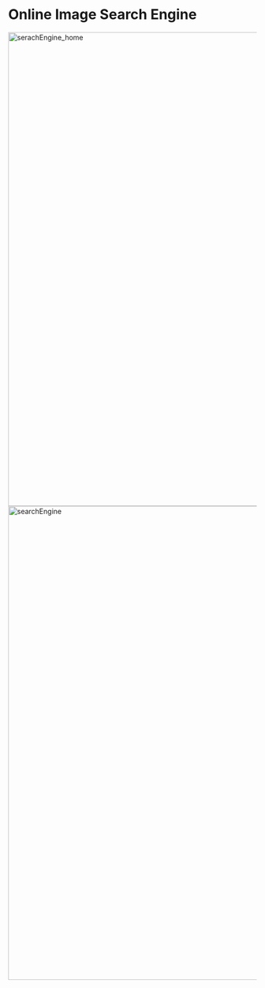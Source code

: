 # Online Image Search Engine
<img width="960" alt="serachEngine_home" src="https://github.com/SohailUrRahmanGit/OnlineSearchEngine/assets/22540497/2b8bf628-9cfb-4b57-b62a-1356c3c23e70">

<img width="960" alt="searchEngine" src="https://github.com/SohailUrRahmanGit/OnlineSearchEngine/assets/22540497/58bc0ca5-831b-4abc-91c1-14162ca734b1">
